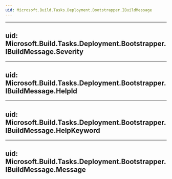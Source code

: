 ```yaml
---
uid: Microsoft.Build.Tasks.Deployment.Bootstrapper.IBuildMessage
---
```


---
uid: Microsoft.Build.Tasks.Deployment.Bootstrapper.IBuildMessage.Severity
---

---
uid: Microsoft.Build.Tasks.Deployment.Bootstrapper.IBuildMessage.HelpId
---

---
uid: Microsoft.Build.Tasks.Deployment.Bootstrapper.IBuildMessage.HelpKeyword
---

---
uid: Microsoft.Build.Tasks.Deployment.Bootstrapper.IBuildMessage.Message
---
